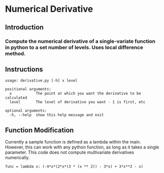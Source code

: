 # Numerical Derivative

## Introduction

### Compute the numerical derivative of a single-variate function in python to a set number of levels. Uses local difference method.

## Instructions

```
usage: derivative.py [-h] x level

positional arguments:
  x           The point at which you want the derivative to be calculated
  level       The level of derivative you want - 1 is first, etc

optional arguments:
  -h, --help  show this help message and exit
  ```

## Function Modification

Currently a sample function is defined as a lambda within the main. However, this can work with any python function, as long as it takes a 
single parameter. This code does not compute multivariate derivatives numerically.

```
func = lambda x: (-4*x*(2*x*(3 * (x ** 2)) - 3*x) + 3*x**2 - x)
```
